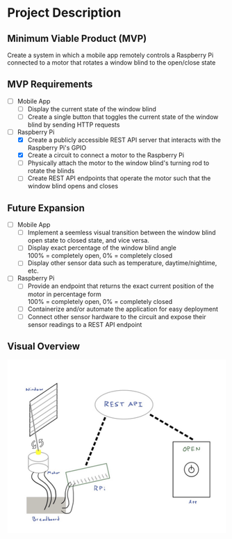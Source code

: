 # Project Description

## Minimum Viable Product (MVP)

Create a system in which a mobile app remotely controls a Raspberry Pi connected to a motor that rotates a window blind to the open/close state

## MVP Requirements

- [ ] Mobile App
  - [ ] Display the current state of the window blind
  - [ ] Create a single button that toggles the current state of the window blind by sending HTTP requests
- [ ] Raspberry Pi
  - [x] Create a publicly accessible REST API server that interacts with the Raspberry Pi's GPIO
  - [x] Create a circuit to connect a motor to the Raspberry Pi
  - [ ] Physically attach the motor to the window blind's turning rod to rotate the blinds
  - [ ] Create REST API endpoints that operate the motor such that the window blind opens and closes

## Future Expansion

- [ ] Mobile App
  - [ ] Implement a seemless visual transition between the window blind open state to closed state, and vice versa.
  - [ ] Display exact percentage of the window blind angle  
  100% = completely open, 0% = completely closed
  - [ ] Display other sensor data such as temperature, daytime/nightime, etc.
- [ ] Raspberry Pi
  - [ ] Provide an endpoint that returns the exact current position of the motor in percentage form  
  100% = completely open, 0% = completely closed
  - [ ] Containerize and/or automate the application for easy deployment
  - [ ] Connect other sensor hardware to the circuit and expose their sensor readings to a REST API endpoint

## Visual Overview

![Low Fidelity Project Overview Image](./CSCI%204390%20-%20Low%20Fidelity%20Project%20Overview%20Mock-up.jpg)